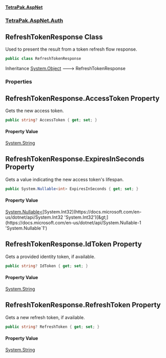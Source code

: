 #### [TetraPak.AspNet](index.md 'index')
### [TetraPak.AspNet.Auth](TetraPak_AspNet_Auth.md 'TetraPak.AspNet.Auth')
## RefreshTokenResponse Class
Used to present the result from a token refresh flow response.  
```csharp
public class RefreshTokenResponse
```

Inheritance [System.Object](https://docs.microsoft.com/en-us/dotnet/api/System.Object 'System.Object') &#129106; RefreshTokenResponse  
### Properties
<a name='TetraPak_AspNet_Auth_RefreshTokenResponse_AccessToken'></a>
## RefreshTokenResponse.AccessToken Property
Gets the new access token.  
```csharp
public string? AccessToken { get; set; }
```
#### Property Value
[System.String](https://docs.microsoft.com/en-us/dotnet/api/System.String 'System.String')
  
<a name='TetraPak_AspNet_Auth_RefreshTokenResponse_ExpiresInSeconds'></a>
## RefreshTokenResponse.ExpiresInSeconds Property
Gets a value indicating the new access token's lifespan.  
```csharp
public System.Nullable<int> ExpiresInSeconds { get; set; }
```
#### Property Value
[System.Nullable&lt;](https://docs.microsoft.com/en-us/dotnet/api/System.Nullable-1 'System.Nullable`1')[System.Int32](https://docs.microsoft.com/en-us/dotnet/api/System.Int32 'System.Int32')[&gt;](https://docs.microsoft.com/en-us/dotnet/api/System.Nullable-1 'System.Nullable`1')
  
<a name='TetraPak_AspNet_Auth_RefreshTokenResponse_IdToken'></a>
## RefreshTokenResponse.IdToken Property
Gets a provided identity token, if available.  
```csharp
public string? IdToken { get; set; }
```
#### Property Value
[System.String](https://docs.microsoft.com/en-us/dotnet/api/System.String 'System.String')
  
<a name='TetraPak_AspNet_Auth_RefreshTokenResponse_RefreshToken'></a>
## RefreshTokenResponse.RefreshToken Property
Gets a new refresh token, if available.  
```csharp
public string? RefreshToken { get; set; }
```
#### Property Value
[System.String](https://docs.microsoft.com/en-us/dotnet/api/System.String 'System.String')
  
